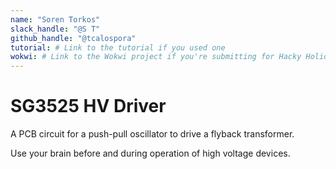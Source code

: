 ```yaml
---
name: "Soren Torkos"
slack_handle: "@S T"
github_handle: "@tcalospora"
tutorial: # Link to the tutorial if you used one
wokwi: # Link to the Wokwi project if you're submitting for Hacky Holidays
---
```


# SG3525 HV Driver

A PCB circuit for a push-pull oscillator to drive a flyback transformer.

<!-- How much is it going to cost? -->

Use your brain before and during operation of high voltage devices.
